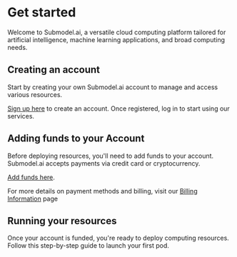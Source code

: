 # Get started

Welcome to Submodel.ai, a versatile cloud computing platform tailored for artificial intelligence, machine learning applications, and broad computing needs.

## Creating an account

Start by creating your own Submodel.ai account to manage and access various resources.

[Sign up here](https://submodel.ai/#/signup) to create an account. Once registered, log in to start using our services.

## Adding funds to your Account

Before deploying resources, you'll need to add funds to your account. Submodel.ai accepts payments via credit card or cryptocurrency.

[Add funds here](https://submodel.ai/#/recharge).

For more details on payment methods and billing, visit our [Billing Information](Billing%20information.md) page
## Running your resources

Once your account is funded, you're ready to deploy computing resources. Follow this step-by-step guide to launch your first pod.
